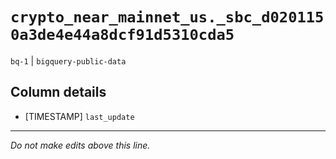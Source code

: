 # `crypto_near_mainnet_us._sbc_d0201150a3de4e44a8dcf91d5310cda5`
`bq-1` | `bigquery-public-data`

## Column details
* [TIMESTAMP] `last_update`

-------------------------------------------------------------------------------
*Do not make edits above this line.*
